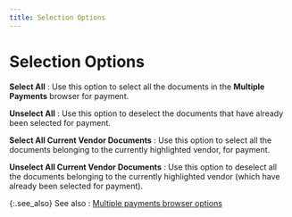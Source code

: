 ```yaml
---
title: Selection Options
---
```


# Selection Options


**Select All**
: Use this option to select all the documents in the  **Multiple Payments** browser for  payment.


**Unselect  All**
: Use this option to deselect the documents that have  already been selected for payment.


**Select All Current Vendor Documents**
: Use this option to select all the documents belonging  to the currently highlighted vendor, for payment.


**Unselect  All Current Vendor Documents**
: Use this option to deselect all the documents belonging  to the currently highlighted vendor (which have already been selected  for payment).


{:.see_also}
See also
: [Multiple  payments browser options]({{site.acc_baseurl}}/vendor-payments-and-refunds/multiple-payments/wizard/browser/multiple_payments_profile_options.html)

